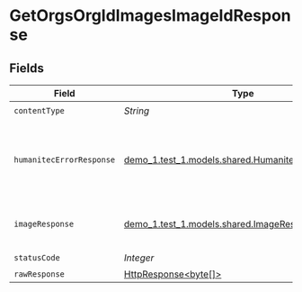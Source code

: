# GetOrgsOrgIdImagesImageIdResponse


## Fields

| Field                                                                                                                    | Type                                                                                                                     | Required                                                                                                                 | Description                                                                                                              |
| ------------------------------------------------------------------------------------------------------------------------ | ------------------------------------------------------------------------------------------------------------------------ | ------------------------------------------------------------------------------------------------------------------------ | ------------------------------------------------------------------------------------------------------------------------ |
| `contentType`                                                                                                            | *String*                                                                                                                 | :heavy_check_mark:                                                                                                       | N/A                                                                                                                      |
| `humanitecErrorResponse`                                                                                                 | [demo_1.test_1.models.shared.HumanitecErrorResponse](../../models/shared/HumanitecErrorResponse.md)                      | :heavy_minus_sign:                                                                                                       | No Image with an ID of `imageId` found within the organization.<br/><br/>                                                |
| `imageResponse`                                                                                                          | [demo_1.test_1.models.shared.ImageResponse](../../models/shared/ImageResponse.md)                                        | :heavy_minus_sign:                                                                                                       | The Image Object requested.<br/><br/>                                                                                    |
| `statusCode`                                                                                                             | *Integer*                                                                                                                | :heavy_check_mark:                                                                                                       | N/A                                                                                                                      |
| `rawResponse`                                                                                                            | [HttpResponse<byte[]>](https://docs.oracle.com/en/java/javase/11/docs/api/java.net.http/java/net/http/HttpResponse.html) | :heavy_minus_sign:                                                                                                       | N/A                                                                                                                      |